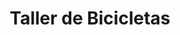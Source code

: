 ---
title: "Taller de Bicicletas"
url: /valdivia/taller-de-bicicletas-avenida-ramon-picarte/
shop: Allgemein
---